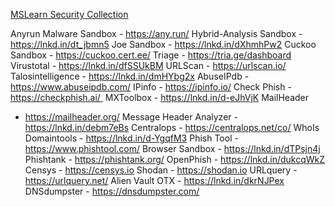[MSLearn Security Collection](https://learn.microsoft.com/en-us/users/keatonurlingehingersimplicityconsu-5279/collections/ykwwirm0qx5r3g?wt.mc_id=securitycamp_careerli_organicsocial_wwl_xcsa&sharingId=552BF137E49C8A03)

Anyrun Malware Sandbox - https://any.run/ Hybrid-Analysis Sandbox -  
https://lnkd.in/dt_jbmn5 Joe Sandbox - https://lnkd.in/dXhmhPw2 Cuckoo  
Sandbox - https://cuckoo.cert.ee/ Triage - https://tria.ge/dashboard  
Virustotal - https://lnkd.in/dfSSUkBM URLScan - https://urlscan.io/  
Talosintelligence - https://lnkd.in/dmHYbg2x AbuseIPdb -  
https://www.abuseipdb.com/ IPinfo - https://ipinfo.io/ Check Phish -  
https://checkphish.ai/  MXToolbox - https://lnkd.in/d-eJhVjK MailHeader  
- https://mailheader.org/ Message Header Analyzer -  
https://lnkd.in/debm7eBs Centralops - https://centralops.net/co/ WhoIs  
Domaintools - https://lnkd.in/d-YgqfM3 Phish Tool -  
https://www.phishtool.com/ Browser Sandbox - https://lnkd.in/dTPsjn4j  
Phishtank - https://phishtank.org/ OpenPhish - https://lnkd.in/dukcqWkZ  
Censys - https://censys.io Shodan - https://shodan.io URLquery -  
https://urlquery.net/ Alien Vault OTX - https://lnkd.in/dkrNJPex  
DNSdumpster - https://dnsdumpster.com/